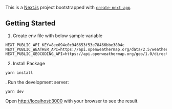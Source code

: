This is a [Next.js](https://nextjs.org/) project bootstrapped with [`create-next-app`](https://github.com/vercel/next.js/tree/canary/packages/create-next-app).

## Getting Started

1. Create env file with below sample variable

```
NEXT_PUBLIC_API_KEY=8ee094e0c946653f53e78466bbe3804c
NEXT_PUBLIC_WEATHER_API=https://api.openweathermap.org/data/2.5/weather
NEXT_PUBLIC_GEOCODING_API=https://api.openweathermap.org/geo/1.0/direct
```

2. Install Package

```
yarn install
```

. Run the development server:

```
yarn dev
```

Open [http://localhost:3000](http://localhost:3000) with your browser to see the result.
